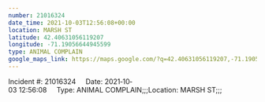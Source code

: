 ```yaml
---
number: 21016324
date_time: 2021-10-03T12:56:08+00:00
location: MARSH ST
latitude: 42.40631056119207
longitude: -71.19056644945599
type: ANIMAL COMPLAIN
google_maps_link: https://maps.google.com/?q=42.40631056119207,-71.19056644945599
---
```


Incident #: 21016324     Date: 2021‐10‐03 12:56:08     Type: ANIMAL COMPLAIN;;;Location: MARSH ST;;;
